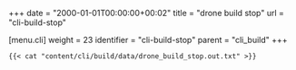 +++
date = "2000-01-01T00:00:00+00:02"
title = "drone build stop"
url = "cli-build-stop"

[menu.cli]
  weight = 23
  identifier = "cli-build-stop"
  parent = "cli_build"
+++

```text
{{< cat "content/cli/build/data/drone_build_stop.out.txt" >}}
```

